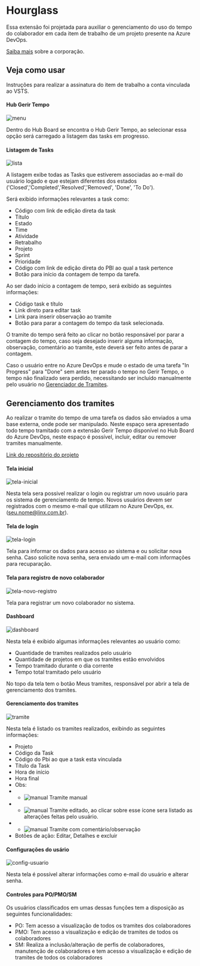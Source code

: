 # Hourglass

Essa extensão foi projetada para auxiliar o gerenciamento do uso do tempo do colaborador em cada item de trabalho de um projeto presente na Azure DevOps.  

[Saiba mais](https://www.linx.com.br) sobre a corporação.

## Veja como usar

Instruções para realizar a assinatura do item de trabalho a conta vinculada ao VSTS. 

#### Hub Gerir Tempo

![menu](images/menu.png)

Dentro do Hub Board se encontra o Hub Gerir Tempo, ao selecionar essa opção será carregado a listagem das tasks em progresso.

#### Listagem de Tasks

![lista](images/lista.PNG)

A listagem exibe todas as Tasks que estiverem associadas ao e-mail do usuário logado e que estejam diferentes dos estados ('Closed','Completed','Resolved','Removed', 'Done', 'To Do').

Será exibido informações relevantes a task como:
- Código com link de edição direta da task
- Título
- Estado 
- Time
- Atividade
- Retrabalho
- Projeto
- Sprint
- Prioridade
- Código com link de edição direta do PBI ao qual a task pertence
- Botão para início da contagem de tempo da tarefa.

Ao ser dado início a contagem de tempo, será exibido as seguintes informações:
- Código task e título
- Link direto para editar task
- Link para inserir observação ao tramite
- Botão para parar a contagem do tempo da task selecionada.

O tramite do tempo será feito ao clicar no botão responsável por parar a contagem do tempo, caso seja desejado inserir alguma informação, observação, comentário ao tramite, este deverá ser feito antes de parar a contagem.

Caso o usuário entre no Azure DevOps e mude o estado de uma tarefa "In Progress" para "Done" sem antes ter parado o tempo no Gerir Tempo, o tempo não finalizado sera perdido, necessitando ser incluído manualmente pelo usuário no [Gerenciador de Tramites](https://github.com/leandrogwn/gerir-tempo-hourglass).

## Gerenciamento dos tramites

Ao realizar o tramite do tempo de uma tarefa os dados são enviados a uma base externa, onde pode ser manipulado. Neste espaço sera apresentado todo tempo tramitado com a extensão Gerir Tempo disponível no Hub Board do Azure DevOps, neste espaço é possível, incluir, editar ou remover tramites manualmente.

[Link do repositório do projeto](https://github.com/leandrogwn/gerir-tempo-hourglass)

#### Tela inicial

![tela-inicial](images/tela-ha.PNG)

Nesta tela sera possivel realizar o login ou registrar um novo usuário para os sistema de gerenciamento de tempo. Novos usuários devem ser registrados com o mesmo e-mail que utilizam no Azure DevOps, ex.(seu.nome@linx.com.br).

#### Tela de login

![tela-login](images/login.PNG)

Tela para informar os dados para acesso ao sistema e ou solicitar nova senha.
Caso solicite nova senha, sera enviado um e-mail com informações para recuparação.

#### Tela para registro de novo colaborador

![tela-novo-registro](images/novo-colaborador.PNG)

Tela para registrar um novo colaborador no sistema.

#### Dashboard 

![dashboard](images/dash.PNG)

Nesta tela é exibido algumas informações relevantes ao usuário como:
- Quantidade de tramites realizados pelo usuário
- Quantidade de projetos em que os tramites estão envolvidos
- Tempo tramitado durante o dia corrente
- Tempo total tramitado pelo usuário

No topo da tela tem o botão Meus tramites, responsável por abrir a tela de gerenciamento dos tramites.

#### Gerenciamento dos tramites

![tramite](images/gerir-tempo.PNG)

Nesta tela é listado os tramites realizados, exibindo as seguintes informações:
- Projeto 
- Código da Task
- Código do Pbi ao que a task esta vinculada
- Título da Task
- Hora de início
- Hora final 
- Obs:
- - ![manual](images/m.png)  Tramite manual
- - ![manual](images/e.png)  Tramite editado, ao clicar sobre esse ícone sera listado as alterações feitas pelo usuário.
- - ![manual](images/coment.png)  Tramite com comentário/observação
- Botões de ação: Editar, Detalhes e excluir


#### Configurações do usário

![config-usuario](images/config-perfil.PNG)

Nesta tela é possível alterar informações como e-mail do usuário e alterar senha.

#### Controles para PO/PMO/SM

Os usuários classificados em umas dessas funções tem a disposição as seguintes funcionalidades:

- PO: Tem acesso a visualização de todos os tramites dos colaboradores
- PMO: Tem acesso a visualização e edição de tramites de todos os colaboradores
- SM: Realiza a inclusão/alteração de perfis de colaboradores, manutenção de colaboradores e tem acesso a visualização e edição de tramites de todos os colaboradores

